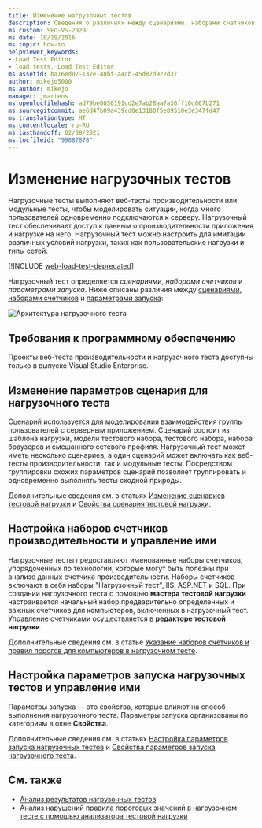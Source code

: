 ```yaml
---
title: Изменение нагрузочных тестов
description: Сведения о различиях между сценариями, наборами счетчиков и параметрами запуска, которые определяют нагрузочные тесты.
ms.custom: SEO-VS-2020
ms.date: 10/19/2016
ms.topic: how-to
helpviewer_keywords:
- Load Test Editor
- load tests, Load Test Editor
ms.assetid: ba16ed02-137e-40bf-a4cb-45d87d922d37
author: mikejo5000
ms.author: mikejo
manager: jmartens
ms.openlocfilehash: ad79be0850191cd2e7ab28aa7a30ff10d867b271
ms.sourcegitcommit: ae6d47b09a439cd0e13180f5e89510e3e347fd47
ms.translationtype: HT
ms.contentlocale: ru-RU
ms.lasthandoff: 02/08/2021
ms.locfileid: "99887878"
---
```

# <a name="edit-load-tests"></a>Изменение нагрузочных тестов

Нагрузочные тесты выполняют веб-тесты производительности или модульные тесты, чтобы моделировать ситуации, когда много пользователей одновременно подключаются к серверу. Нагрузочный тест обеспечивает доступ к данным о производительности приложения и нагрузке на него. Нагрузочный тест можно настроить для имитации различных условий нагрузки, таких как пользовательские нагрузки и типы сетей.

[!INCLUDE [web-load-test-deprecated](includes/web-load-test-deprecated.md)]

Нагрузочный тест определяется *сценариями*, *наборами счетчиков* и *параметрами запуска*. Ниже описаны различия между [сценариями](../test/edit-load-test-scenarios.md), [наборами счетчиков](../test/specify-counter-sets-and-threshold-rules-for-load-testing.md) и [параметрами запуска](../test/load-test-run-settings-properties.md):

![Архитектура нагрузочного теста](../test/media/load_test_editor.png)

## <a name="software-requirements"></a>Требования к программному обеспечению

Проекты веб-теста производительности и нагрузочного теста доступны только в выпуске Visual Studio Enterprise.

## <a name="edit-load-test-scenario-settings"></a>Изменение параметров сценария для нагрузочного теста

Сценарий используется для моделирования взаимодействия группы пользователей с серверным приложением. Сценарий состоит из шаблона нагрузки, модели тестового набора, тестового набора, набора браузеров и смешанного сетевого профиля. Нагрузочный тест может иметь несколько сценариев, а один сценарий может включать как веб-тесты производительности, так и модульные тесты. Посредством группировки схожих параметров сценарий позволяет группировать и одновременно выполнять тесты сходной природы.

Дополнительные сведения см. в статьях [Изменение сценариев тестовой нагрузки](../test/edit-load-test-scenarios.md) и [Свойства сценария тестовой нагрузки](../test/load-test-scenario-properties.md).

## <a name="configure-and-manage-performance-counter-sets"></a>Настройка наборов счетчиков производительности и управление ими

Нагрузочные тесты предоставляют именованные наборы счетчиков, упорядоченных по технологии, которые могут быть полезны при анализе данных счетчика производительности. Наборы счетчиков включают в себя наборы "Нагрузочный тест", IIS, ASP.NET и SQL. При создании нагрузочного теста с помощью **мастера тестовой нагрузки** настраивается начальный набор предварительно определенных и важных счетчиков для компьютеров, включенных в нагрузочный тест. Управление счетчиками осуществляется в **редакторе тестовой нагрузки**.

Дополнительные сведения см. в статье [Указание наборов счетчиков и правил порогов для компьютеров в нагрузочном тесте](../test/specify-counter-sets-and-threshold-rules-for-load-testing.md).

## <a name="configure-and-manage-load-test-run-settings"></a>Настройка параметров запуска нагрузочных тестов и управление ими

Параметры запуска — это свойства, которые влияют на способ выполнения нагрузочного теста. Параметры запуска организованы по категориям в окне **Свойства**.

Дополнительные сведения см. в статьях [Настройка параметров запуска нагрузочных тестов](../test/configure-load-test-run-settings.md) и [Свойства параметров запуска нагрузочного теста](../test/load-test-run-settings-properties.md).

## <a name="see-also"></a>См. также

- [Анализ результатов нагрузочных тестов](../test/analyze-load-test-results-using-the-load-test-analyzer.md)
- [Анализ нарушений правила пороговых значений в нагрузочном тесте с помощью анализатора тестовой нагрузки](../test/analyze-threshold-rule-violations-in-load-tests.md)

